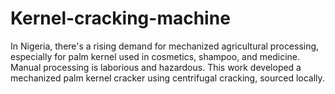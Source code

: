 # Kernel-cracking-machine
In Nigeria, there's a rising demand for mechanized agricultural processing, especially for palm kernel used in cosmetics, shampoo, and medicine. Manual processing is laborious and hazardous. This work developed a mechanized palm kernel cracker using centrifugal cracking, sourced locally.
